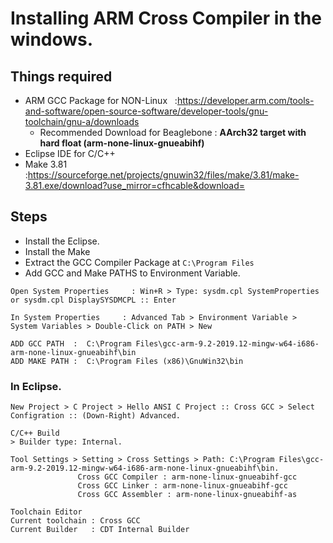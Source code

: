 # Installing ARM Cross Compiler in the windows.
## Things required
- ARM GCC Package for NON-Linux &nbsp;&nbsp;:https://developer.arm.com/tools-and-software/open-source-software/developer-tools/gnu-toolchain/gnu-a/downloads
  - Recommended Download for Beaglebone : **AArch32 target with hard float (arm-none-linux-gnueabihf)**
- Eclipse IDE for C/C++
- Make 3.81 &nbsp;&nbsp;&nbsp; :https://sourceforge.net/projects/gnuwin32/files/make/3.81/make-3.81.exe/download?use_mirror=cfhcable&download=
## Steps
- Install the Eclipse.
- Install the Make
- Extract the GCC Compiler Package at ```C:\Program Files```
- Add GCC and Make PATHS to Environment Variable.
```
Open System Properties     : Win+R > Type: sysdm.cpl SystemProperties or sysdm.cpl DisplaySYSDMCPL :: Enter
```
```
In System Properties     : Advanced Tab > Environment Variable > System Variables > Double-Click on PATH > New
```

```
ADD GCC PATH  :  C:\Program Files\gcc-arm-9.2-2019.12-mingw-w64-i686-arm-none-linux-gnueabihf\bin
ADD MAKE PATH :  C:\Program Files (x86)\GnuWin32\bin
```
### In Eclipse.
```
New Project > C Project > Hello ANSI C Project :: Cross GCC > Select Configration :: (Down-Right) Advanced.
```
```
C/C++ Build
> Builder type: Internal.

Tool Settings > Setting > Cross Settings > Path: C:\Program Files\gcc-arm-9.2-2019.12-mingw-w64-i686-arm-none-linux-gnueabihf\bin.
               Cross GCC Compiler : arm-none-linux-gnueabihf-gcc
               Cross GCC Linker : arm-none-linux-gnueabihf-gcc
               Cross GCC Assembler : arm-none-linux-gnueabihf-as

Toolchain Editor
Current toolchain : Cross GCC
Current Builder   : CDT Internal Builder
```
